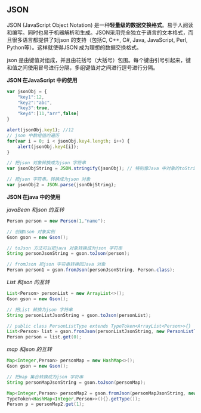 ## JSON

JSON (JavaScript Object Notation) 是一种**轻量级的数据交换格式**。易于人阅读和编写。同时也易于机器解析和生成。JSON采用完全独立于语言的文本格式，而且很多语言都提供了对json 的支持（包括C, C++, C#, Java, JavaScript, Perl, Python等）。这样就使得JSON 成为理想的数据交换格式。

json 是由键值对组成，并且由花括号（大括号）包围。每个键由引号引起来，键和值之间使用冒号进行分隔，多组键值对之间进行逗号进行分隔。

**JSON 在JavaScript 中的使用**

~~~javascript
var jsonObj = {
    "key1":12,
    "key2":"abc",
    "key3":true,
    "key4":[11,"arr",false]
}

alert(jsonObj.key1); //12
// json 中数组值的遍历
for(var i = 0; i < jsonObj.key4.length; i++) {
	alert(jsonObj.key4[i]);
}

// 把json 对象转换成为json 字符串
var jsonObjString = JSON.stringify(jsonObj); // 特别像Java 中对象的toString

// 把json 字符串。转换成为json 对象
var jsonObj2 = JSON.parse(jsonObjString);
~~~

**JSON 在java 中的使用**

*javaBean 和json 的互转*

~~~java
Person person = new Person(1,"name");

// 创建Gson 对象实例
Gson gson = new Gson();

// toJson 方法可以把java 对象转换成为json 字符串
String personJsonString = gson.toJson(person);

// fromJson 把json 字符串转换回Java 对象
Person person1 = gson.fromJson(personJsonString, Person.class);
~~~

*List 和json 的互转*

~~~java
List<Person> personList = new ArrayList<>();
Gson gson = new Gson();

// 把List 转换为json 字符串
String personListJsonString = gson.toJson(personList);

// public class PersonListType extends TypeToken<ArrayList<Person>>{}
List<Person> list = gson.fromJson(personListJsonString, new PersonListType().getType());
Person person = list.get(0);
~~~

*map 和json 的互转*

~~~java
Map<Integer,Person> personMap = new HashMap<>();
Gson gson = new Gson();

// 把map 集合转换成为json 字符串
String personMapJsonString = gson.toJson(personMap);

Map<Integer,Person> personMap2 = gson.fromJson(personMapJsonString, new
TypeToken<HashMap<Integer,Person>>(){}.getType());
Person p = personMap2.get(1);
~~~


